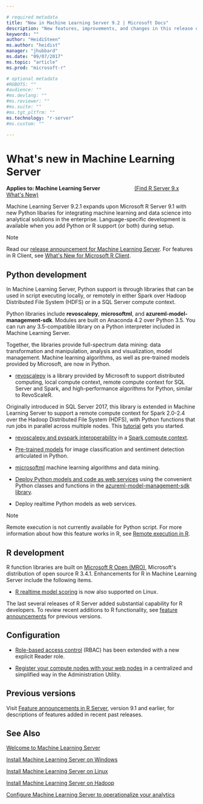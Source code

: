 ```yaml
---

# required metadata
title: "New in Machine Learning Server 9.2 | Microsoft Docs"
description: "New features, improvements, and changes in this release of Machine Learning Server."
keywords: ""
author: "HeidiSteen"
ms.author: "heidist"
manager: "jhubbard"
ms.date: "09/07/2017"
ms.topic: "article"
ms.prod: "microsoft-r"

# optional metadata
#ROBOTS: ""
#audience: ""
#ms.devlang: ""
#ms.reviewer: ""
#ms.suite: ""
#ms.tgt_pltfrm: ""
ms.technology: "r-server"
#ms.custom: ""

---
```


# What's new in Machine Learning Server

**Applies to: Machine Learning Server** &nbsp;&nbsp;&nbsp;&nbsp;&nbsp;&nbsp;&nbsp;&nbsp;&nbsp;&nbsp;&nbsp;&nbsp;&nbsp;&nbsp;&nbsp;&nbsp;&nbsp;&nbsp;&nbsp;&nbsp;&nbsp;&nbsp;[(Find R Server 9.x What's New)](whats-new-in-r-server.md) 

Machine Learning Server 9.2.1 expands upon Microsoft R Server 9.1 with new Python libaries for integrating machine learning and data science into analytical solutions in the enterprise. Language-specific development is available when you add Python or R support (or both) during setup.

> [!Note]
> Read our [release announcement for Machine Learning Server](https://blogs.technet.microsoft.com/machinelearning/2016/01/12/making-r-the-enterprise-standard-for-cross-platform-analytics-both-on-premises-and-in-the-cloud/). For features in R Client, see [What's New for Microsoft R Client](r-client/what-is-microsoft-r-client.md#r-client-whats-new).

## Python development

In Machine Learning Server, Python support is through libraries that can be used in script executing locally, or remotely in either Spark over Hadoop Distributed File System (HDFS) or in a SQL Server compute context. 

Python libraries include **revoscalepy**, **microsoftml**, and **azureml-model-management-sdk**. Modules are built on Anaconda 4.2 over Python 3.5. You can run any 3.5-compatible library on a Python interpreter included in Machine Learning Server.

Together, the libraries provide full-spectrum data mining: data transformation and manipulation, analysis and visualization, model management. Machine learning algorithms, as well as pre-trained models provided by Microsoft, are now in Python. 

+ [revoscalepy](python-reference/revoscalepy/revoscalepy-package.md) is a library provided by Microsoft to support distributed computing, local compute context, remote compute context for SQL Server and Spark, and high-performance algorithms for Python, similar to RevoScaleR. 

 Originally introduced in SQL Server 2017, this library is extended in Machine Learning Server to support a remote compute context for Spark 2.0-2.4 over the Hadoop Distributed File System (HDFS), with Python functions that run jobs in parallel across multiple nodes. This [tutorial](python/quickstart-revoscalepy-linear-regression-model.md) gets you started.

+ [revoscalepy and pyspark interoperability](python/tutorial-revoscalepy-pyspark.md) in a [Spark compute context](python-reference/revoscalepy/rxSpark.md).

+ [Pre-trained models](install/microsoftml-install-pretrained-models.md) for image classification and sentiment detection articulated in Python.

+ [microsoftml](python-reference/microsoftml/microsoftml-package.md) machine learning algorithms and data mining. 

+ [Deploy Python models and code as web services](operationalize/python/quickstart-deploy-python-web-service.md) using the convenient Python classes and functions in the [azureml-model-management-sdk library](python-reference/azureml-model-management-sdk/azureml-model-management-sdk.md).

+ Deploy realtime Python models as web services.

> [!Note]
> Remote execution is not currently available for Python script. For more information about how this feature works in R, see [Remote execution in R](r/how-to-execute-code-remotely.md).

## R development

R function libraries are built on [Microsoft R Open (MRO)](https://mran.microsoft.com/open/), Microsoft's distribution of open source R 3.4.1. Enhancements for R in Machine Learning Server include the following items.

+ [R realtime model scoring](operationalize/how-to-deploy-web-service-publish-manage-in-r.md#realtime) is now also supported on Linux.

The last several releases of R Server added substantial capability for R developers. To review recent additions to R functionality, see [feature announcements](whats-new-in-r-server.md) for previous versions.

## Configuration

+ [Role-based access control](operationalize/configure-roles.md) (RBAC) has been extended with a new explicit Reader role.
 
+ [Register your compute nodes with your web nodes](operationalize/configure-use-admin-utility.md#uris) in a centralized and simplified way in the Administration Utility.

## Previous versions

Visit [Feature announcements in R Server](whats-new-in-r-server.md), version 9.1 and earlier, for descriptions of features added in recent past releases.

## See Also

 [Welcome to Machine Learning Server](what-is-machine-learning-server.md) 

 [Install Machine Learning Server on Windows](install/r-server-install-windows.md)  

 [Install Machine Learning Server on Linux](install/r-server-install-linux-server.md)  

 [Install Machine Learning Server on Hadoop](install/r-server-install-hadoop.md)

 [Configure Machine Learning Server to operationalize your analytics](operationalize/configure-start-for-administrators.md#configure-server-for-operationalization) 